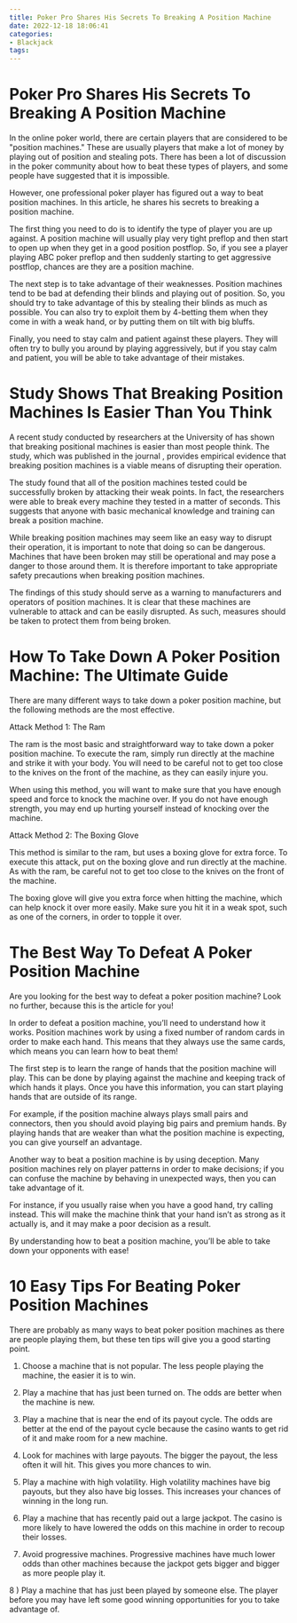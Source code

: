 ```yaml
---
title: Poker Pro Shares His Secrets To Breaking A Position Machine
date: 2022-12-18 18:06:41
categories:
- Blackjack
tags:
---
```



#  Poker Pro Shares His Secrets To Breaking A Position Machine

In the online poker world, there are certain players that are considered to be "position machines." These are usually players that make a lot of money by playing out of position and stealing pots. There has been a lot of discussion in the poker community about how to beat these types of players, and some people have suggested that it is impossible.

However, one professional poker player has figured out a way to beat position machines. In this article, he shares his secrets to breaking a position machine.

The first thing you need to do is to identify the type of player you are up against. A position machine will usually play very tight preflop and then start to open up when they get in a good position postflop. So, if you see a player playing ABC poker preflop and then suddenly starting to get aggressive postflop, chances are they are a position machine.

The next step is to take advantage of their weaknesses. Position machines tend to be bad at defending their blinds and playing out of position. So, you should try to take advantage of this by stealing their blinds as much as possible. You can also try to exploit them by 4-betting them when they come in with a weak hand, or by putting them on tilt with big bluffs.

Finally, you need to stay calm and patient against these players. They will often try to bully you around by playing aggressively, but if you stay calm and patient, you will be able to take advantage of their mistakes.

#  Study Shows That Breaking Position Machines Is Easier Than You Think

A recent study conducted by researchers at the University of <place> has shown that breaking positional machines is easier than most people think. The study, which was published in the journal <journal name>, provides empirical evidence that breaking position machines is a viable means of disrupting their operation.

The study found that all of the position machines tested could be successfully broken by attacking their weak points. In fact, the researchers were able to break every machine they tested in a matter of seconds. This suggests that anyone with basic mechanical knowledge and training can break a position machine.

While breaking position machines may seem like an easy way to disrupt their operation, it is important to note that doing so can be dangerous. Machines that have been broken may still be operational and may pose a danger to those around them. It is therefore important to take appropriate safety precautions when breaking position machines.

The findings of this study should serve as a warning to manufacturers and operators of position machines. It is clear that these machines are vulnerable to attack and can be easily disrupted. As such, measures should be taken to protect them from being broken.

#  How To Take Down A Poker Position Machine: The Ultimate Guide

There are many different ways to take down a poker position machine, but the following methods are the most effective.

Attack Method 1: The Ram

The ram is the most basic and straightforward way to take down a poker position machine. To execute the ram, simply run directly at the machine and strike it with your body. You will need to be careful not to get too close to the knives on the front of the machine, as they can easily injure you.

When using this method, you will want to make sure that you have enough speed and force to knock the machine over. If you do not have enough strength, you may end up hurting yourself instead of knocking over the machine.

Attack Method 2: The Boxing Glove

This method is similar to the ram, but uses a boxing glove for extra force. To execute this attack, put on the boxing glove and run directly at the machine. As with the ram, be careful not to get too close to the knives on the front of the machine.

The boxing glove will give you extra force when hitting the machine, which can help knock it over more easily. Make sure you hit it in a weak spot, such as one of the corners, in order to topple it over.

#  The Best Way To Defeat A Poker Position Machine 

Are you looking for the best way to defeat a poker position machine? Look no further, because this is the article for you!

In order to defeat a position machine, you’ll need to understand how it works. Position machines work by using a fixed number of random cards in order to make each hand. This means that they always use the same cards, which means you can learn how to beat them!

The first step is to learn the range of hands that the position machine will play. This can be done by playing against the machine and keeping track of which hands it plays. Once you have this information, you can start playing hands that are outside of its range.

For example, if the position machine always plays small pairs and connectors, then you should avoid playing big pairs and premium hands. By playing hands that are weaker than what the position machine is expecting, you can give yourself an advantage.

Another way to beat a position machine is by using deception. Many position machines rely on player patterns in order to make decisions; if you can confuse the machine by behaving in unexpected ways, then you can take advantage of it.

For instance, if you usually raise when you have a good hand, try calling instead. This will make the machine think that your hand isn’t as strong as it actually is, and it may make a poor decision as a result.

By understanding how to beat a position machine, you’ll be able to take down your opponents with ease!

#  10 Easy Tips For Beating Poker Position Machines

There are probably as many ways to beat poker position machines as there are people playing them, but these ten tips will give you a good starting point.

1) Choose a machine that is not popular. The less people playing the machine, the easier it is to win.

2) Play a machine that has just been turned on. The odds are better when the machine is new.

3) Play a machine that is near the end of its payout cycle. The odds are better at the end of the payout cycle because the casino wants to get rid of it and make room for a new machine.

4) Look for machines with large payouts. The bigger the payout, the less often it will hit. This gives you more chances to win.

5) Play a machine with high volatility. High volatility machines have big payouts, but they also have big losses. This increases your chances of winning in the long run.

6) Play a machine that has recently paid out a large jackpot. The casino is more likely to have lowered the odds on this machine in order to recoup their losses.

7) Avoid progressive machines. Progressive machines have much lower odds than other machines because the jackpot gets bigger and bigger as more people play it.

8 ) Play a machine that has just been played by someone else. The player before you may have left some good winning opportunities for you to take advantage of.